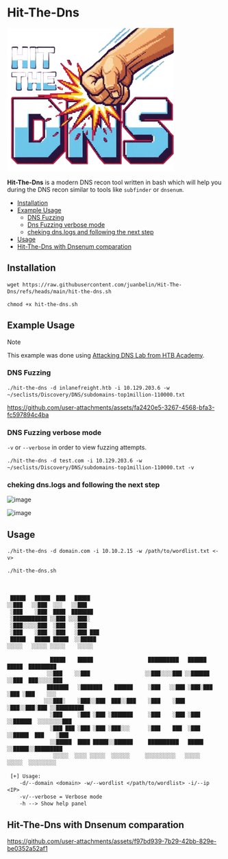 # Hit-The-Dns

![Logo](assets/img/Logo.png)


**Hit-The-Dns** is a modern DNS recon tool written in bash which will help you during the DNS recon similar to tools like `subfinder` or `dnsenum`.

- [Installation](https://github.com/juanbelin/Hit-The-DnsInstallation##installation)
- [Example Usage](https://github.com/juanbelin/Hit-The-DnsInstallation##example-usage)
	- [DNS Fuzzing](https://github.com/juanbelin/Hit-The-DnsInstallation###dns-fuzzing)
 	- [Dns Fuzzing verbose mode](https://github.com/juanbelin/Hit-The-DnsInstallation###dns-fuzzing-verbose-mode)
 	- [cheking dns.logs and following the next step](https://github.com/juanbelin/Hit-The-DnsInstallation###cheking-dns.logs-and-following-the-next-step)
- [Usage](https://github.com/juanbelin/Hit-The-DnsInstallation##Usage)
- [Hit-The-Dns with Dnsenum comparation](https://github.com/juanbelin/Hit-The-DnsInstallation##Hit-The-Dns-with-Dnsenum-comparation)

## Installation 
```
wget https://raw.githubusercontent.com/juanbelin/Hit-The-Dns/refs/heads/main/hit-the-dns.sh
```

```
chmod +x hit-the-dns.sh
```

## Example Usage
> [!NOTE]
> This example was done using [Attacking DNS Lab from HTB Academy](https://academy.hackthebox.com/module/116/section/1512).

### DNS Fuzzing 
```
./hit-the-dns -d inlanefreight.htb -i 10.129.203.6 -w ~/seclists/Discovery/DNS/subdomains-top1million-110000.txt
```

https://github.com/user-attachments/assets/fa2420e5-3267-4568-bfa3-fc597894c4ba


### DNS Fuzzing verbose mode  
`-v` or `--verbose` in order to view fuzzing attempts.

```
./hit-the-dns -d test.com -i 10.129.203.6 -w ~/seclists/Discovery/DNS/subdomains-top1million-110000.txt -v
```

### cheking dns.logs and following the next step
![image](https://github.com/user-attachments/assets/257d4d61-3936-43cd-bfc2-0b0cc1990872)

![image](https://github.com/user-attachments/assets/568ac592-3c0f-4b06-bcbe-be5f4c952a96)



## Usage 

```
./hit-the-dns -d domain.com -i 10.10.2.15 -w /path/to/wordlist.txt <-v>
```

```
./hit-the-dns.sh



 █████   █████  ███   █████                                                             
░░███   ░░███  ░░░   ░░███                                                              
 ░███    ░███  ████  ███████                                                            
 ░███████████ ░░███ ░░░███░                                                             
 ░███░░░░░███  ░███   ░███                                                              
 ░███    ░███  ░███   ░███ ███                                                          
 █████   █████ █████  ░░█████                                                           
░░░░░   ░░░░░ ░░░░░    ░░░░░                                                            

              █████    █████                  ██████████   ██████   █████  █████████    
             ░░███    ░░███                  ░░███░░░░███ ░░██████ ░░███  ███░░░░░███   
             ███████   ░███████    ██████     ░███   ░░███ ░███░███ ░███ ░███    ░░░    
            ░░░███░    ░███░░███  ███░░███    ░███    ░███ ░███░░███░███ ░░█████████    
              ░███     ░███ ░███ ░███████     ░███    ░███ ░███ ░░██████  ░░░░░░░░███   
              ░███ ███ ░███ ░███ ░███░░░      ░███    ███  ░███  ░░█████  ███    ░███   
              ░░█████  ████ █████░░██████     ██████████   █████  ░░█████░░█████████    
               ░░░░░  ░░░░ ░░░░░  ░░░░░░     ░░░░░░░░░░   ░░░░░    ░░░░░  ░░░░░░░░░     

 [+] Usage:
	-d/--domain <domain> -w/--wordlist </path/to/wordlist> -i/--ip <IP>
	-v/--verbose = Verbose mode
	-h --> Show help panel
```

## Hit-The-Dns with Dnsenum comparation

https://github.com/user-attachments/assets/f97bd939-7b29-42bb-829e-be0352a52af1

